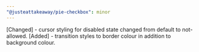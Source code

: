 ```yaml
---
"@justeattakeaway/pie-checkbox": minor
---
```


[Changed] - cursor styling for disabled state changed from default to not-allowed.
[Added] - transition styles to border colour in addition to background colour.
